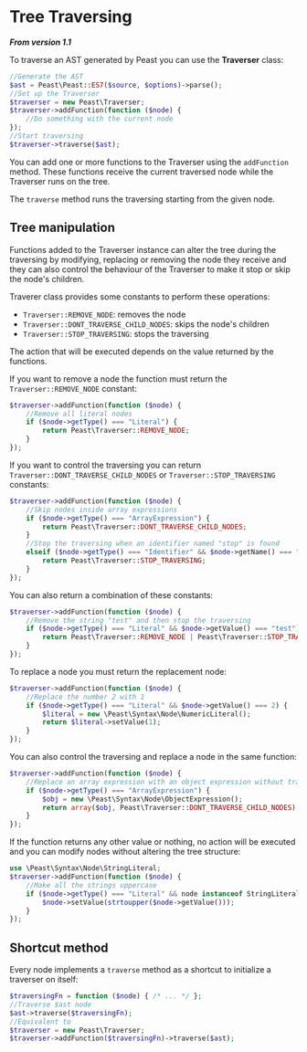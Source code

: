Tree Traversing
==========
**_From version 1.1_**

To traverse an AST generated by Peast you can use the **Traverser** class:
```php
//Generate the AST
$ast = Peast\Peast::ES7($source, $options)->parse();
//Set up the Traverser
$traverser = new Peast\Traverser;
$traverser->addFunction(function ($node) {
    //Do something with the current node
});
//Start traversing
$traverser->traverse($ast);
```

You can add one or more functions to the Traverser using the `addFunction` method. These functions receive the current traversed node while the Traverser runs on the tree. 

The `traverse` method runs the traversing starting from the given node.

Tree manipulation
-------------
Functions added to the Traverser instance can alter the tree during the traversing by modifying, replacing or removing the node they receive and they can also control the behaviour of the Traverser to make it stop or skip the node's children.

Traverer class provides some constants to perform these operations:
* `Traverser::REMOVE_NODE`: removes the node
* `Traverser::DONT_TRAVERSE_CHILD_NODES`: skips the node's children
* `Traverser::STOP_TRAVERSING`: stops the traversing

The action that will be executed depends on the value returned by the functions.

If you want to remove a node the function must return the `Traverser::REMOVE_NODE` constant:
```php
$traverser->addFunction(function ($node) {
    //Remove all literal nodes
    if ($node->getType() === "Literal") {
        return Peast\Traverser::REMOVE_NODE;
    }
});
```

If you want to control the traversing you can return `Traverser::DONT_TRAVERSE_CHILD_NODES` or `Traverser::STOP_TRAVERSING` constants:
```php
$traverser->addFunction(function ($node) {
    //Skip nodes inside array expressions
    if ($node->getType() === "ArrayExpression") {
        return Peast\Traverser::DONT_TRAVERSE_CHILD_NODES;
    }
    //Stop the traversing when an identifier named "stop" is found
    elseif ($node->getType() === "Identifier" && $node->getName() === "stop") {
        return Peast\Traverser::STOP_TRAVERSING;
    }
});
```

You can also return a combination of these constants:
```php
$traverser->addFunction(function ($node) {
    //Remove the string "test" and then stop the traversing
    if ($node->getType() === "Literal" && $node->getValue() === "test") {
        return Peast\Traverser::REMOVE_NODE | Peast\Traverser::STOP_TRAVERSING;
    }
});
```

To replace a node you must return the replacement node:
```php
$traverser->addFunction(function ($node) {
    //Replace the number 2 with 1
    if ($node->getType() === "Literal" && $node->getValue() === 2) {
        $literal = new \Peast\Syntax\Node\NumericLiteral();
        return $literal->setValue(1);
    }
});
```

You can also control the traversing and replace a node in the same function:
```php
$traverser->addFunction(function ($node) {
    //Replace an array expression with an object expression without traversing its children
    if ($node->getType() === "ArrayExpression") {
        $obj = new \Peast\Syntax\Node\ObjectExpression();
        return array($obj, Peast\Traverser::DONT_TRAVERSE_CHILD_NODES);
    }
});
```

If the function returns any other value or nothing, no action will be executed and you can modify nodes without altering the tree structure:
```php
use \Peast\Syntax\Node\StringLiteral;
$traverser->addFunction(function ($node) {
    //Make all the strings uppercase
    if ($node->getType() === "Literal" && node instanceof StringLiteral) {
        $node->setValue(strtoupper($node->getValue()));
    }
});
```

Shortcut method
-------------

Every node implements a `traverse` method as a shortcut to initialize a traverser on itself:
```php
$traversingFn = function ($node) { /* ... */ };
//Traverse $ast node
$ast->traverse($traversingFn);
//Equivalent to
$traverser = new Peast\Traverser;
$traverser->addFunction($traversingFn)->traverse($ast);
```